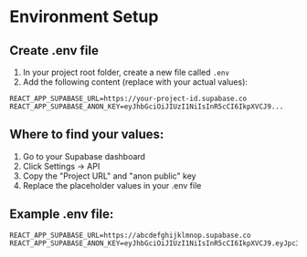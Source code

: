 # Environment Setup

## Create .env file

1. In your project root folder, create a new file called `.env`
2. Add the following content (replace with your actual values):

```
REACT_APP_SUPABASE_URL=https://your-project-id.supabase.co
REACT_APP_SUPABASE_ANON_KEY=eyJhbGciOiJIUzI1NiIsInR5cCI6IkpXVCJ9...
```

## Where to find your values:

1. Go to your Supabase dashboard
2. Click Settings → API
3. Copy the "Project URL" and "anon public" key
4. Replace the placeholder values in your .env file

## Example .env file:

```
REACT_APP_SUPABASE_URL=https://abcdefghijklmnop.supabase.co
REACT_APP_SUPABASE_ANON_KEY=eyJhbGciOiJIUzI1NiIsInR5cCI6IkpXVCJ9.eyJpc3MiOiJzdXBhYmFzZSIsInJlZiI6ImFiY2RlZmdoaWprbG1ub3AiLCJyb2xlIjoiYW5vbiIsImlhdCI6MTYzNjU2ODAwMCwiZXhwIjoxOTUyMTQ0MDAwfQ.example
``` 